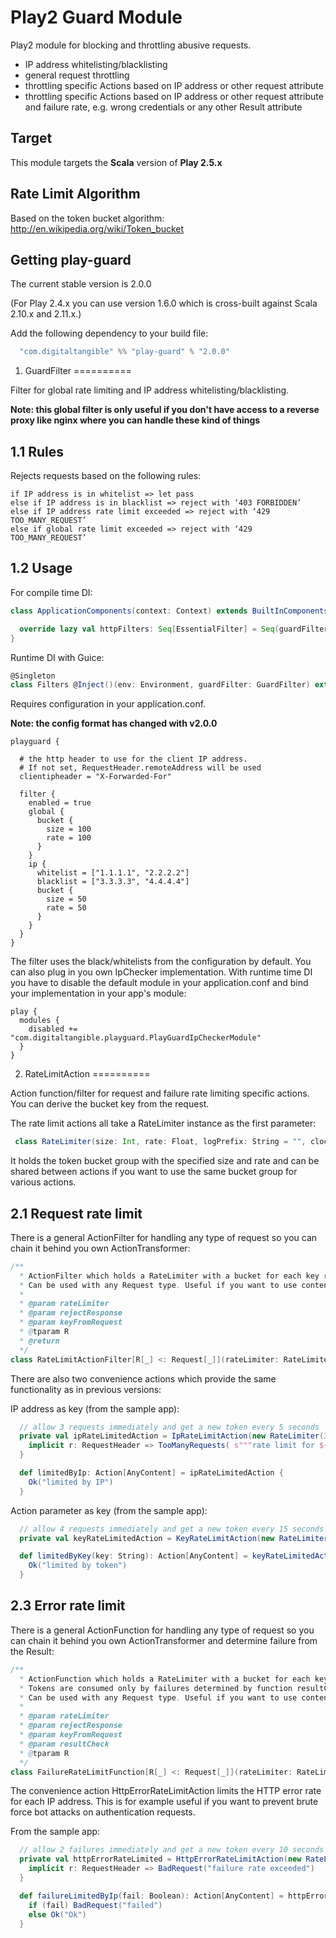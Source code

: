 Play2 Guard Module
==========

Play2 module for blocking and throttling abusive requests.

- IP address whitelisting/blacklisting
- general request throttling
- throttling specific Actions based on IP address or other request attribute
- throttling specific Actions based on IP address or other request attribute and failure rate, e.g. wrong credentials or any other Result attribute

Target
----------

This module targets the __Scala__ version of __Play 2.5.x__

Rate Limit Algorithm
----------
Based on the token bucket algorithm: http://en.wikipedia.org/wiki/Token_bucket


Getting play-guard
----------

The current stable version is 2.0.0

(For Play 2.4.x you can use version 1.6.0 which is cross-built against Scala 2.10.x and 2.11.x.)

Add the following dependency to your build file:

```scala
  "com.digitaltangible" %% "play-guard" % "2.0.0"
```

1. GuardFilter
==========

Filter for global rate limiting and IP address whitelisting/blacklisting.

__Note: this global filter is only useful if you don't have access to a reverse proxy like nginx where you can handle these kind of things__

1.1 Rules
----------
Rejects requests based on the following rules:

```
if IP address is in whitelist => let pass
else if IP address is in blacklist => reject with ‘403 FORBIDDEN’
else if IP address rate limit exceeded => reject with ‘429 TOO_MANY_REQUEST’
else if global rate limit exceeded => reject with ‘429 TOO_MANY_REQUEST’
```

1.2 Usage
----------

For compile time DI:

```scala
class ApplicationComponents(context: Context) extends BuiltInComponentsFromContext(context) with PlayGuardComponents {

  override lazy val httpFilters: Seq[EssentialFilter] = Seq(guardFilter)
}
```

Runtime DI with Guice:

```scala
@Singleton
class Filters @Inject()(env: Environment, guardFilter: GuardFilter) extends DefaultHttpFilters(guardFilter)
```


Requires configuration in your application.conf.

__Note: the config format has changed with v2.0.0__


```
playguard {

  # the http header to use for the client IP address.
  # If not set, RequestHeader.remoteAddress will be used
  clientipheader = "X-Forwarded-For"

  filter {
    enabled = true
    global {
      bucket {
        size = 100
        rate = 100
      }
    }
    ip {
      whitelist = ["1.1.1.1", "2.2.2.2"]
      blacklist = ["3.3.3.3", "4.4.4.4"]
      bucket {
        size = 50
        rate = 50
      }
    }
  }
}
```

The filter uses the black/whitelists from the configuration by default. You can also plug in you own IpChecker implementation. With runtime time DI you have to disable the default module in your application.conf and bind your implementation in your app's module:

 ```
 play {
   modules {
     disabled += "com.digitaltangible.playguard.PlayGuardIpCheckerModule"
   }
 }
 ```



2. RateLimitAction
==========

Action function/filter for request and failure rate limiting specific actions. You can derive the bucket key from the request.

The rate limit actions all take a RateLimiter instance as the first parameter:

```scala
 class RateLimiter(size: Int, rate: Float, logPrefix: String = "", clock: Clock = CurrentTimeClock)(implicit system: ActorSystem)
```

It holds the token bucket group with the specified size and rate and can be shared between actions if you want to use the same bucket group for various actions.



2.1 Request rate limit
-------

There is a general ActionFilter for handling any type of request so you can chain it behind you own ActionTransformer:

```scala
/**
  * ActionFilter which holds a RateLimiter with a bucket for each key returned by function keyFromRequest.
  * Can be used with any Request type. Useful if you want to use content from a wrapped request, e.g. User ID
  *
  * @param rateLimiter
  * @param rejectResponse
  * @param keyFromRequest
  * @tparam R
  * @return
  */
class RateLimitActionFilter[R[_] <: Request[_]](rateLimiter: RateLimiter)(rejectResponse: R[_] => Result, keyFromRequest: R[_] => Any) extends ActionFilter[R]
```

There are also two convenience actions which provide the same functionality as in previous versions:

IP address as key (from the sample app):

```scala
  // allow 3 requests immediately and get a new token every 5 seconds
  private val ipRateLimitedAction = IpRateLimitAction(new RateLimiter(3, 1f / 5, "test limit by IP address")) {
    implicit r: RequestHeader => TooManyRequests( s"""rate limit for ${r.remoteAddress} exceeded""")
  }

  def limitedByIp: Action[AnyContent] = ipRateLimitedAction {
    Ok("limited by IP")
  }
```

Action parameter as key (from the sample app):

```scala
  // allow 4 requests immediately and get a new token every 15 seconds
  private val keyRateLimitedAction = KeyRateLimitAction(new RateLimiter(4, 1f / 15, "test by token")) _

  def limitedByKey(key: String): Action[AnyContent] = keyRateLimitedAction(_ => TooManyRequests( s"""rate limit for '$key' exceeded"""), key) {
    Ok("limited by token")
  }
```

2.3 Error rate limit
-------

There is a general ActionFunction for handling any type of request so you can chain it behind you own ActionTransformer and determine failure from the Result:

```scala
/**
  * ActionFunction which holds a RateLimiter with a bucket for each key returned by function keyFromRequest.
  * Tokens are consumed only by failures determined by function resultCheck. If no tokens remain, requests with this key are rejected.
  * Can be used with any Request type. Useful if you want to use content from a wrapped request, e.g. User ID
  *
  * @param rateLimiter
  * @param rejectResponse
  * @param keyFromRequest
  * @param resultCheck
  * @tparam R
  */
class FailureRateLimitFunction[R[_] <: Request[_]](rateLimiter: RateLimiter)(rejectResponse: R[_] => Result, keyFromRequest: R[_] => Any, resultCheck: Result => Boolean) extends ActionFunction[R, R]
```

The convenience action HttpErrorRateLimitAction limits the HTTP error rate for each IP address. This is for example useful if you want to prevent brute force bot attacks on authentication requests.

From the sample app:

```scala
  // allow 2 failures immediately and get a new token every 10 seconds
  private val httpErrorRateLimited = HttpErrorRateLimitAction(new RateLimiter(2, 1f / 10, "test failure rate limit")) {
    implicit r: RequestHeader => BadRequest("failure rate exceeded")
  }

  def failureLimitedByIp(fail: Boolean): Action[AnyContent] = httpErrorRateLimited {
    if (fail) BadRequest("failed")
    else Ok("Ok")
  }
```
